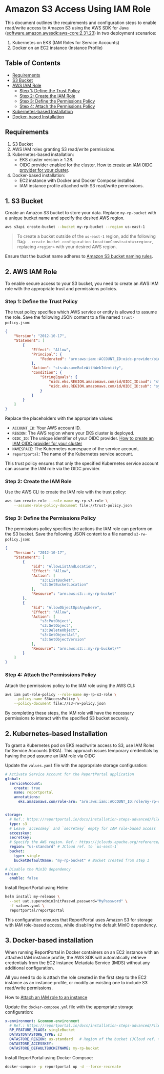 # Amazon S3 Access Using IAM Role

This document outlines the requirements and configuration steps to enable read/write access to Amazon S3 using the AWS SDK for Java ([software.amazon.awssdk:aws-core:2.31.23](https://sdk.amazonaws.com/java/api/latest/software/amazon/awssdk/auth/credentials/DefaultCredentialsProvider.html)) in two deployment scenarios:

1. Kubernetes on EKS (IAM Roles for Service Accounts)
2. Docker on an EC2 instance (Instance Profile)

## Table of Contents

- [Requirements](#requirements)
- [S3 Bucket](#1-s3-bucket)
- [AWS IAM Role](#2-aws-iam-role)
  - [Step 1: Define the Trust Policy](#step-1-define-the-trust-policy)
  - [Step 2: Create the IAM Role](#step-2-create-the-iam-role)
  - [Step 3: Define the Permissions Policy](#step-3-define-the-permissions-policy)
  - [Step 4: Attach the Permissions Policy](#step-4-attach-the-permissions-policy)
- [Kubernetes-based Installation](#2-kubernetes-based-installation)
- [Docker-based Installation](#3-docker-based-installation)


## Requirements
1. S3 Bucket
2. AWS IAM roles granting S3 read/write permissions.
3. Kubernetes-based installation:
    - EKS cluster version ≥ 1.28.
    - OIDC provider enabled for the cluster. [How to create an IAM OIDC provider for your cluster](https://docs.aws.amazon.com/eks/latest/userguide/enable-iam-roles-for-service-accounts.html).
4. Docker-based installation:
    - EC2 instance with Docker and Docker Compose installed.
    - IAM instance profile attached with S3 read/write permissions.

## 1. S3 Bucket

Create an Amazon S3 bucket to store your data. Replace `my-rp-bucket` with a unique bucket name and specify the desired AWS region.

```bash
aws s3api create-bucket --bucket my-rp-bucket --region us-east-1
```

> To create a bucket outside of the `us-east-1` region, add the following flag: `--create-bucket-configuration LocationConstraint=<region>`, replacing `<region>` with your desired AWS region.

Ensure that the bucket name adheres to [Amazon S3 bucket naming rules](https://docs.aws.amazon.com/AmazonS3/latest/userguide/bucketnamingrules.html).

## 2. AWS IAM Role

To enable secure access to your S3 bucket, you need to create an AWS IAM role with the appropriate trust and permissions policies.

### Step 1: Define the Trust Policy

The trust policy specifies which AWS service or entity is allowed to assume the role. Save the following JSON content to a file named `trust-policy.json`:

```json
{
    "Version": "2012-10-17",
    "Statement": [
        {
            "Effect": "Allow",
            "Principal": {
                "Federated": "arn:aws:iam::ACCOUNT_ID:oidc-provider/oidc.eks.REGION.amazonaws.com/id/OIDC_ID"
            },
            "Action": "sts:AssumeRoleWithWebIdentity",
            "Condition": {
                "StringEquals": {
                    "oidc.eks.REGION.amazonaws.com/id/OIDC_ID:aud": "sts.amazonaws.com",
                    "oidc.eks.REGION.amazonaws.com/id/OIDC_ID:sub": "system:serviceaccount:NAMESPACE:reportportal"
                }
            }
        }
    ]
}
```

Replace the placeholders with the appropriate values:
- `ACCOUNT_ID`: Your AWS account ID.
- `REGION`: The AWS region where your EKS cluster is deployed.
- `OIDC_ID`: The unique identifier of your OIDC provider. [How to create an IAM OIDC provider for your cluster](https://docs.aws.amazon.com/eks/latest/userguide/enable-iam-roles-for-service-accounts.html)
- `NAMESPACE`: The Kubernetes namespace of the service account.
- `reportportal`: The name of the Kubernetes service account.

This trust policy ensures that only the specified Kubernetes service account can assume the IAM role via the OIDC provider.

### Step 2: Create the IAM Role

Use the AWS CLI to create the IAM role with  the trust policy:

```bash
aws iam create-role --role-name my-rp-s3-role \
    --assume-role-policy-document file://trust-policy.json
```

### Step 3: Define the Permissions Policy

The permissions policy specifies the actions the IAM role can perform on the S3 bucket. Save the following JSON content to a file named `s3-rw-policy.json`:

```json
{
    "Version": "2012-10-17",
    "Statement": [
        {
            "Sid": "AllowListAndLocation",
            "Effect": "Allow",
            "Action": [
                "s3:ListBucket",
                "s3:GetBucketLocation"
            ],
            "Resource": "arn:aws:s3:::my-rp-bucket"
        },
        {
            "Sid": "AllowObjectOpsAnywhere",
            "Effect": "Allow",
            "Action": [
                "s3:PutObject",
                "s3:GetObject",
                "s3:DeleteObject",
                "s3:GetObjectAcl",
                "s3:GetObjectVersion"
            ],
            "Resource": "arn:aws:s3:::my-rp-bucket/*"
        }
    ]
}
```

### Step 4: Attach the Permissions Policy

Attach the permissions policy to the IAM role using the AWS CLI:

```bash
aws iam put-role-policy --role-name my-rp-s3-role \
    --policy-name S3AccessPolicy \
    --policy-document file://s3-rw-policy.json
```

By completing these steps, the IAM role will have the necessary permissions to interact with the specified S3 bucket securely.

## 2. Kubernetes-based Installation

To grant a Kubernetes pod on EKS read/write access to S3, use IAM Roles for Service Accounts (IRSA). This approach issues temporary credentials by having the pod assume an IAM role via OIDC

Update the `values.yaml` file with the appropriate storage configuration:

```yaml
# Activate Service Account for the ReportPortal application
global:
  serviceAccount:
    create: true
    name: reportportal
    annotations:
      eks.amazonaws.com/role-arn: "arn:aws:iam::ACCOUNT_ID:role/my-rp-s3-role"


storage:
  # Ref.: https://reportportal.io/docs/installation-steps-advanced/FileStorageOptions
  type: s3
  # Leave `accesskey` and `secretkey` empty for IAM role-based access
  accesskey:
  secretkey:
  # Specify the AWS region. Ref.: https://jclouds.apache.org/reference/javadoc/2.6.x/org/jclouds/aws/domain/Region.html
  region: "us-standard" # JCloud ref. to `us-east-1`
  bucket:
    type: single
    bucketDefaultName: "my-rp-bucket" # Bucket created from step 1

# Disable the MinIO dependency
minio:
  enable: false
```

Install ReportPortal using Helm:

```bash
helm install my-release \
  --set uat.superadminInitPasswd.password="MyPassword" \
  -f values.yaml \
  reportportal/reportportal
```

This configuration ensures that ReportPortal uses Amazon S3 for storage with IAM role-based access, while disabling the default MinIO dependency.

## 3. Docker-based installation

When running ReportPortal in Docker containers on an EC2 instance with an attached IAM instance profile, the AWS SDK will automatically retrieve credentials from the EC2 Instance Metadata Service (IMDS) without any additional configuration.

All you need to do is attach the role created in the first step to the EC2 instance as an instance profile, or modify an existing one to include S3 read/write permissions.

How to [Attach an IAM role to an instance](https://docs.aws.amazon.com/AWSEC2/latest/UserGuide/attach-iam-role.html)

Update the `docker-compose.yml` file with the appropriate storage configuration:

```yaml
x-environment: &common-environment
  # Ref.: https://reportportal.io/docs/installation-steps-advanced/FileStorageOptions
  RP_FEATURE_FLAGS: singleBucket
  DATASTDATASTORE_TYPE: s3 
  DATASTORE_REGION: us-standard   # Region of the bucket (JCloud ref. to `us-east-1`)
  DATASTORE_ACCESSKEY:
  DATASTORE_DEFAULTBUCKETNAME: my-rp-bucket
```

Install ReportPortal using Docker Compsoe:

```bash
docker-compose -p reportportal up -d --force-recreate
```
